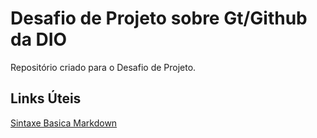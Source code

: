 # Desafio de Projeto sobre Gt/Github da DIO
Repositório criado para o Desafio de Projeto.

## Links Úteis
 [Sintaxe Basica Markdown](https://www.markdownguide.org/basic-syntax/)
 
